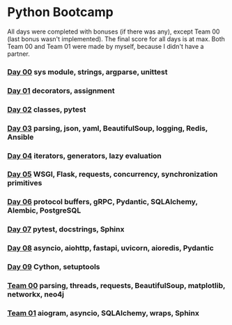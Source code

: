 # Python Bootcamp

All days were completed with bonuses (if there was any), except Team 00 (last bonus wasn't implemented).
The final score for all days is at max.
Both Team 00 and Team 01 were made by myself, because I didn't have a partner.

### [Day 00](Day00/) sys module, strings, argparse, unittest
### [Day 01](Day01/) decorators, assignment
### [Day 02](Day02/) classes, pytest
### [Day 03](Day03/) parsing, json, yaml, BeautifulSoup, logging, Redis, Ansible
### [Day 04](Day04/) iterators, generators, lazy evaluation
### [Day 05](Day05/) WSGI, Flask, requests, concurrency, synchronization primitives
### [Day 06](Day06/) protocol buffers, gRPC, Pydantic, SQLAlchemy, Alembic, PostgreSQL
### [Day 07](Day07/) pytest, docstrings, Sphinx
### [Day 08](Day08/) asyncio, aiohttp, fastapi, uvicorn, aioredis, Pydantic
### [Day 09](Day09/) Cython, setuptools
### [Team 00](Team00/) parsing, threads, requests, BeautifulSoup, matplotlib, networkx, neo4j
### [Team 01](Team01/) aiogram, asyncio, SQLAlchemy, wraps, Sphinx